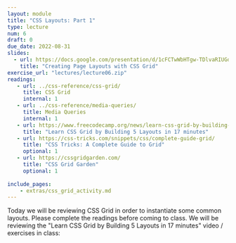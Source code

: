 ```yaml
---
layout: module
title: "CSS Layouts: Part 1"
type: lecture
num: 6
draft: 0
due_date: 2022-08-31
slides:
  - url: https://docs.google.com/presentation/d/1cFCTwWbHTgw-TDlvaRIUGdxcEUWk60S5vj_7h_O0CQg/edit?usp=sharing
    title: "Creating Page Layouts with CSS Grid"
exercise_url: "lectures/lecture06.zip"
readings:
   - url: ../css-reference/css-grid/
     title: CSS Grid
     internal: 1
   - url: ../css-reference/media-queries/
     title: Media Queries
     internal: 1
   - url: https://www.freecodecamp.org/news/learn-css-grid-by-building-5-layouts/
     title: "Learn CSS Grid by Building 5 Layouts in 17 minutes"
   - url: https://css-tricks.com/snippets/css/complete-guide-grid/
     title: "CSS Tricks: A Complete Guide to Grid"
     optional: 1
   - url: https://cssgridgarden.com/
     title: "CSS Grid Garden"
     optional: 1
     
include_pages: 
    - extras/css_grid_activity.md
---
```

<style>
    img {
        max-width: 100%;
    }
</style>
Today we will be reviewing CSS Grid in order to instantiate some common layouts. Please complete the readings before coming to class. We will be reviewing the "Learn CSS Grid by Building 5 Layouts in 17 minutes" video / exercises in class:
